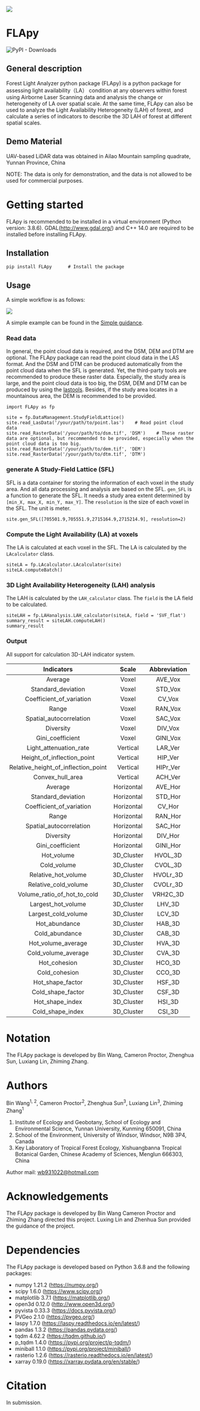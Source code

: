 ![](https://github.com/niB-gnaW/FLApy2023/blob/master/docs/logo.png)
# FLApy 
![PyPI - Downloads](https://img.shields.io/pypi/dm/FLApy?label=Downloads&style=flat-square)


## General description
Forest Light Analyzer python package (FLApy) is a python package for assessing
light availability（LA） condition at any observers within forest using Airborne Laser
Scanning data and analysis the change or heterogeneity of LA over spatial scale. At the same time,
FLApy can also be used to analyze the Light Availability Heterogeneity (LAH) of forest,
and calculate a series of indicators to describe the 3D LAH of forest at different spatial scales.

## Demo Material
UAV-based LiDAR data was obtained in Ailao Mountain sampling quadrate, Yunnan Province, China

NOTE: The data is only for demonstration, and the data is not allowed to be used for commercial purposes.
# Getting started
FLApy is recommended to be installed in a virtual environment (Python version: 3.8.6).
GDAL(http://www.gdal.org/) and C++ 14.0 are required to be installed before installing FLApy.
## Installation
```
pip install FLApy      # Install the package
```

## Usage
A simple workflow is as follows:

![](https://github.com/niB-gnaW/FLApy2023/blob/master/docs/WorkFlow_FLApy.png)

A simple example can be found in the [Simple guidance](https://github.com/niB-gnaW/FLApy/blob/master/examples/A_simple_guidance.ipynb).

### Read data

In general, the point cloud data is required, and the DSM, DEM and DTM are optional.
The FLApy package can read the point cloud data in the LAS format. 
And the DSM and DTM can be produced automatically from the point cloud data when the SFL is generated.
Yet, the third-party tools are recommended to produce these raster data.
Especially, the study area is large, and the point cloud data is too big, the DSM, DEM and DTM can be produced by using the [lastools](https://rapidlasso.com/lastools/).
Besides, if the study area locates in a mountainous area, the DEM is recommended to be provided. 

```
import FLApy as fp

site = fp.DataManagement.StudyFieldLattice()
site.read_LasData('/your/path/to/point.las')    # Read point cloud data
site.read_RasterData('/your/path/to/dsm.tif', 'DSM')    # These raster data are optional, but recommended to be provided, especially when the point cloud data is too big.
site.read_RasterData('/your/path/to/dem.tif', 'DEM')
site.read_RasterData('/your/path/to/dtm.tif', 'DTM')
```

### generate A Study-Field Lattice (SFL)
SFL is a data container for storing the information of each voxel in the study area. And all data processing and analysis are based on the SFL.
`gen_SFL` is a function to generate the SFL. It needs a study area extent determined by `[min_X, max_X, min_Y, max_Y]`. 
The `resolution` is the size of each voxel in the SFL. The unit is meter.
```
site.gen_SFL([705501.9,705551.9,2715164.9,2715214.9], resolution=2)
```

### Compute the Light Availability (LA) at voxels
The LA is calculated at each voxel in the SFL. The LA is calculated by the `LAcalculator` class.

```
siteLA = fp.LAcalculator.LAcalculator(site)
siteLA.computeBatch()
```

### 3D Light Availability Heterogeneity (LAH) analysis
The LAH is calculated by the `LAH_calculator` class. The `field` is the LA field to be calculated.
```
siteLAH = fp.LAHanalysis.LAH_calculator(siteLA, field = 'SVF_flat')
summary_result = siteLAH.computeLAH()
summary_result
```

### Output
All support for calculation 3D-LAH indicator system.

|             Indicators              |   Scale    | Abbreviation |
|:-----------------------------------:|:----------:|:------------:|
|               Average               |   Voxel    |   AVE_Vox    |
|         Standard_deviation          |   Voxel    |   STD_Vox    |
|      Coefficient_of_variation       |   Voxel    |    CV_Vox    |
|                Range                |   Voxel    |   RAN_Vox    |
|       Spatial_autocorrelation       |   Voxel    |   SAC_Vox    |
|              Diversity              |   Voxel    |   DIV_Vox    |
|          Gini_coefficient           |   Voxel    |   GINI_Vox   |
|       Light_attenuation_rate        |  Vertical  |   LAR_Ver    |
|     Height_of_inflection_point      |  Vertical  |   HIP_Ver    |
| Relative_height_of_inflection_point |  Vertical  |   HIPr_Ver   |
|          Convex_hull_area           |  Vertical  |   ACH_Ver    |
|               Average               | Horizontal |   AVE_Hor    |
|         Standard_deviation          | Horizontal |   STD_Hor    |
|      Coefficient_of_variation       | Horizontal |    CV_Hor    |
|                Range                | Horizontal |   RAN_Hor    |
|       Spatial_autocorrelation       | Horizontal |   SAC_Hor    |
|              Diversity              | Horizontal |   DIV_Hor    |
|          Gini_coefficient           | Horizontal |   GINI_Hor   |
|             Hot_volume              | 3D_Cluster |   HVOL_3D    |
|             Cold_volume             | 3D_Cluster |   CVOL_3D    |
|         Relative_hot_volume         | 3D_Cluster |   HVOLr_3D   |
|        Relative_cold_volume         | 3D_Cluster |   CVOLr_3D   |
|     Volume_ratio_of_hot_to_cold     | 3D_Cluster |   VRH2C_3D   |
|         Largest_hot_volume          | 3D_Cluster |    LHV_3D    |
|         Largest_cold_volume         | 3D_Cluster |    LCV_3D    |
|            Hot_abundance            | 3D_Cluster |    HAB_3D    |
|           Cold_abundance            | 3D_Cluster |    CAB_3D    |
|         Hot_volume_average          | 3D_Cluster |    HVA_3D    |
|         Cold_volume_average         | 3D_Cluster |    CVA_3D    |
|            Hot_cohesion             | 3D_Cluster |    HCO_3D    |
|            Cold_cohesion            | 3D_Cluster |    CCO_3D    |
|          Hot_shape_factor           | 3D_Cluster |    HSF_3D    |
|          Cold_shape_factor          | 3D_Cluster |    CSF_3D    |
|           Hot_shape_index           | 3D_Cluster |    HSI_3D    |
|          Cold_shape_index           | 3D_Cluster |    CSI_3D    |


# Notation
The FLApy package is developed by Bin Wang, Cameron Proctor, Zhenghua Sun, Luxiang Lin, Zhiming Zhang.

# Authors
Bin Wang<sup>1, 2</sup>, Cameron Proctor<sup>2</sup>, Zhenghua Sun<sup>3</sup>, Luxiang Lin<sup>3</sup>, Zhiming Zhang<sup>1</sup>

1. Institute of Ecology and Geobotany, School of Ecology and Environmental Science, Yunnan University, Kunming 650091, China
2. School of the Environment, University of Windsor, Windsor, N9B 3P4, Canada
3. Key Laboratory of Tropical Forest Ecology, Xishuangbanna Tropical Botanical Garden, Chinese Academy of Sciences, Menglun 666303, China

Author mail: wb931022@hotmail.com

# Acknowledgements
The FLApy package is developed by Bin Wang
Cameron Proctor and Zhiming Zhang directed this project.
Luxing Lin and Zhenhua Sun provided the guidance of the project.

# Dependencies
The FLApy package is developed based on Python 3.6.8 and the following packages:
- numpy 1.21.2 (https://numpy.org/)
- scipy 1.6.0 (https://www.scipy.org/)
- matplotlib 3.7.1 (https://matplotlib.org/)
- open3d 0.12.0 (http://www.open3d.org/)
- pyvista 0.33.3 (https://docs.pyvista.org/)
- PVGeo 2.1.0 (https://pvgeo.org/)
- laspy 1.7.0 (https://laspy.readthedocs.io/en/latest/)
- pandas 1.3.2 (https://pandas.pydata.org/)
- tqdm 4.62.2 (https://tqdm.github.io/)
- p_tqdm 1.4.0 (https://pypi.org/project/p-tqdm/)
- miniball 1.1.0 (https://pypi.org/project/miniball/)
- rasterio 1.2.6 (https://rasterio.readthedocs.io/en/latest/)
- xarray 0.19.0 (https://xarray.pydata.org/en/stable/)

# Citation
In submission.